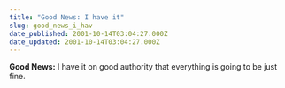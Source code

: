 ```yaml
---
title: "Good News: I have it"
slug: good_news_i_hav
date_published: 2001-10-14T03:04:27.000Z
date_updated: 2001-10-14T03:04:27.000Z
---
```


**Good News:** I have it on good authority that everything is going to be just fine.
